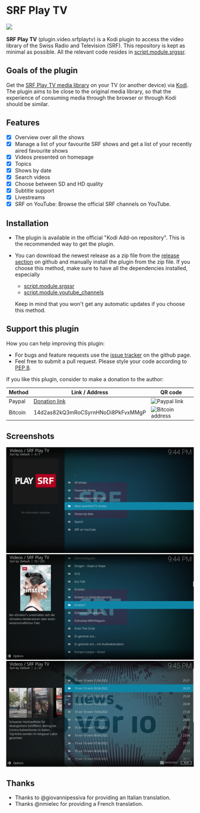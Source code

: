 # SRF Play TV

<img src="https://github.com/goggle/plugin.video.srfplaytv/raw/master/resources/icon.png" width="256">

**SRF Play TV** (plugin.video.srfplaytv) is a Kodi plugin to access the video library of the Swiss Radio and Television (SRF).
This repository is kept as minimal as possible. All the relevant code resides in [script.module.srgssr](https://github.com/goggle/script.module.srgssr).

## Goals of the plugin
Get the [SRF Play TV media library](https://www.srf.ch/play/tv) on your TV (or another device) via [Kodi](https://kodi.tv/). The plugin aims to be close to the original media library, so that the experience of consuming media through the browser or through Kodi should be similar.

## Features
 - [x] Overview over all the shows
 - [x] Manage a list of your favourite SRF shows and get a list of your recently aired favourite shows
 - [x] Videos presented on homepage
 - [x] Topics
 - [x] Shows by date
 - [x] Search videos
 - [x] Choose between SD and HD quality
 - [x] Subtitle support
 - [x] Livestreams
 - [x] SRF on YouTube: Browse the official SRF channels on YouTube.

## Installation

 - The plugin is available in the official "Kodi Add-on repository". This is the recommended way to get the plugin.
 - You can download the newest release as a zip file from the [release section](https://github.com/goggle/plugin.video.srfplaytv/releases) on github and manually install the plugin from the zip file. If you choose this method, make sure to have all the dependencies installed, especially
   - [script.module.srgssr](https://github.com/goggle/script.module.srgssr)
   - [script.module.youtube_channels](https://github.com/goggle/script.module.youtube_channels)

   Keep in mind that you won't get any automatic updates if you choose this method.

## Support this plugin
How you can help improving this plugin:
 - For bugs and feature requests use the [issue tracker](https://github.com/goggle/plugin.video.srfplaytv/issues) on the github page.
 - Feel free to submit a pull request. Please style your code according to [PEP 8](https://www.python.org/dev/peps/pep-0008/).

If you like this plugin, consider to make a donation to the author:

| Method | Link / Address | QR code |
| --- | --- | --- |
| Paypal | [Donation link](https://www.paypal.com/cgi-bin/webscr?cmd=_s-xclick&hosted_button_id=ZXAFRHTZGRARS) | ![Paypal link](https://raw.githubusercontent.com/goggle/plugin.video.srfplaytv/e62b52bb394eeee98c929895005bbc33e6028770/paypal.png) |
| Bitcoin | 14d2as82kQ3mRoCSyrnHNoDi8PkFvxMMgP | ![Bitcoin address](https://raw.githubusercontent.com/goggle/plugin.video.srfplaytv/af1c696004d9b42c730dc55f7e66596ec3521b99/bitcoin.png) |


## Screenshots
![Main menu](https://raw.githubusercontent.com/goggle/plugin.video.srfplaytv/master/resources/screenshot-01.png)
![A list menu](https://raw.githubusercontent.com/goggle/plugin.video.srfplaytv/master/resources/screenshot-02.png)
![Episode information](https://raw.githubusercontent.com/goggle/plugin.video.srfplaytv/master/resources/screenshot-03.png)

## Thanks
 - Thanks to @giovannipessiva for providing an Italian translation.
 - Thanks @nmielec for providing a French translation.
